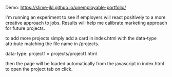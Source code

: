 Demo: https://slime-jkl.github.io/unemployable-portfolio/

I'm running an experiment to see if employers will react positively to a more creative approach to jobs. Results will help me calibrate marketing approach for future projects.


to add more projects simply add a card in index.html with the data-type attribute matching the file name in /projects.

data-type: project1 = projects/project1.html

then the page will be loaded automatically from the javascript in index.html to open the project tab on click.
